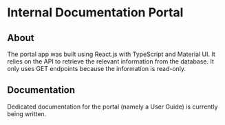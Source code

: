 # Internal Documentation Portal

## About

The portal app was built using React.js with TypeScript and Material UI. It relies on the API to retrieve the relevant information from the database. It only uses GET endpoints because the information is read-only.

## Documentation

Dedicated documentation for the portal (namely a User Guide) is currently being written.